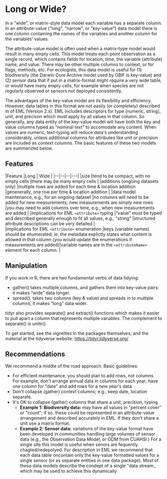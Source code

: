 # Long or Wide?
In a "wide", or matrix-style data model each variable has a separate column. 
In an attribute-value ("long", "narrow", or "key-value") data model there is one 
column containing the names of the variables and another column for the variables' values. 

The attribute-value model is often used when a matrix-type model would result in
many empty cells. This model treats each point observation as a single record, which contains
fields for location, time, the variable (attribute) name, and value. There may be other
multiple columns to context, or for flags, methods, etc.
For ecologists, this data model is useful for (1) biodiversity (the Darwin Core
Archive model used by GBIF is key-value) and (2) sensor data that if put in a 
matrix-format might require a very wide table, or would have many empty cells, for 
example when species are not regularly observed or sensors not deployed consistently.

The advantages of the key-value model are its flexibility and efficiency. However,
data tables in this format are not easily (or completely) described in of EML (Version 2.x). 
EML includes descriptors for type (numeric, string), unit, and precison which must apply 
by all values in that column. So generally, any data entity of the key-value model will
have both the key and value columns typed as "nominal text" to accomodate any content. When
values are numeric, text-typing will reduce 
data's understanding considerably, unless additional columns for attributes like 
unit or precision are included as context columns. The basic features of these two models 
are summarized below. 

## Features
|Feature  |Long  | Wide  | 
|--|--|--|---|
|size  |tend to be compact, with no empty cells |there may be many empty cells | 
|additions (ongoing datasets only)  |multiple rows are added for each time & location addition  |genenerally, one row per time & location addition  | 
|data model maintenance, e.g., for an ongoing dataset  |no columns will need to be added for new measurements; new measurements are simply new rows  |you may need to add columns over time, e.g., when new measurements are added  | 
|implications for EML ```<attribute>``` typing |"value" must be typed and described generally enough to fit all values, e.g., "string" |structured attribute descriptions can be very detailed |   
|implications for EML ```<attribute>``` enumeration |keys (variable names) should be enumerated; ie, the metadata explictly states what content is allowed in that column (you would update the enumerations if measurements are added)|variable names are in the ```<attributeName>``` element for each column. |   


## Manipulation
If you work in R, there are two fundamental verbs of data tidying:

- gather() takes multiple columns, and gathers them into key-value pairs: it makes “wide” data longer.
- spread(). takes two columns (key & value) and spreads in to multiple columns, it makes “long” data wider.

tidyr also provides separate() and extract() functions which makes it easier to pull 
apart a column that represents multiple variables. The complement to separate() is unite().

To get started, see the vignettes in the packages themselves, and the material at the
tidyverse website: https://tidyr.tidyverse.org/


## Recommendations
We recommend a middle of the road approach. Basic guidelines:

- For efficient maintenance, you should plan to add rows, not columns. For example,
 don't arrange annual data in colunms for each year; have one column for "date" and 
 add rows for a new year's data.
- Don't collapse (gather) context columns; e.g., keep date, location separate.
- It's OK to collapse (gather) columns that share a unit, precision, typing. 
  - **Example 1: Biodiversity data:**
may have all values in "percent cover" or "count"; if so, these could be represented in
an attribute-value arrangement and described accurately in EML. If they don't share a unit
use a matrix format. 
  - **Example 2: Sensor data:** 
variations of the key-value format have been developed in communities 
handling large volumes of sensor data (e.g., the Observation Data Model, or ODM from CUAHSI.)
For a single site this model is useful when senors are fequently chagted/redepolyed. For 
description in EML we recommend that each data table oncontain only the key-value formatted
values for a single sensor (or as separate entities in one data package). Most of these
data models describe the condept of a single "data stream:, which may be used to achieve this
dynamically